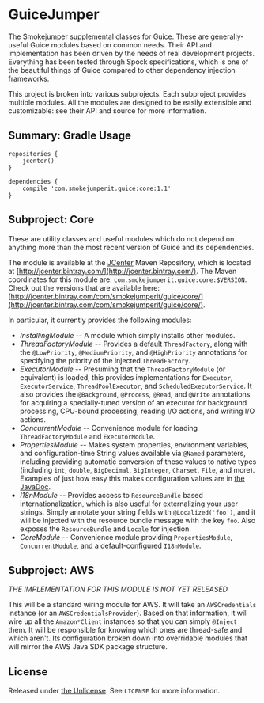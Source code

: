 GuiceJumper
===========

The Smokejumper supplemental classes for Guice. These are generally-useful Guice modules based on common needs. Their API and implementation has 
been driven by the needs of real development projects. Everything has been tested through Spock specifications, which is one of the beautiful 
things of Guice compared to other dependency injection frameworks.

This project is broken into various subprojects. Each subproject provides multiple modules. All the modules are designed to be easily extensible 
and customizable: see their API and source for more information.

Summary: Gradle Usage 
-----------------------

```
repositories {
	jcenter()
}

dependencies {
	compile 'com.smokejumperit.guice:core:1.1'
}
```


Subproject: Core
------------------
These are utility classes and useful modules which do not depend on anything more than the most recent version of Guice and its dependencies.

The module is available at the [JCenter](https://bintray.com/bintray/jcenter) Maven Repository, which is located at 
[http://jcenter.bintray.com/](http://jcenter.bintray.com/). The Maven coordinates for this module are: `com.smokejumperit.guice:core:$VERSION`.
Check out the versions that are available here: [http://jcenter.bintray.com/com/smokejumperit/guice/core/](http://jcenter.bintray.com/com/smokejumperit/guice/core/).

In particular, it currently provides the following modules:

* *InstallingModule* -- A module which simply installs other modules.
* *ThreadFactoryModule* -- Provides a default `ThreadFactory`, along with the `@LowPriority`, `@MediumPriority`, and `@HighPriority` annotations 
for specifying the priority of the injected `ThreadFactory`.
* *ExecutorModule* -- Presuming that the `ThreadFactoryModule` (or equivalent) is loaded, this provides implementations for `Executor`, `ExecutorService`, `ThreadPoolExecutor`, and `ScheduledExecutorService`. It also provides the `@Background`, `@Process`, `@Read`, and `@Write` annotations for acquiring a specially-tuned version of an executor for background processing, CPU-bound processing, reading I/O actions, and writing I/O actions.
* *ConcurrentModule* -- Convenience module for loading `ThreadFactoryModule` and `ExecutorModule`.
* *PropertiesModule* -- Makes system properties, environment variables, and configuration-time String values available via `@Named` parameters, including providing automatic conversion of these values to native types (including `int`, `double`, `BigDecimal`, `BigInteger`, `Charset`, `File`, and more). Examples of just how easy this makes configuration values are in [the JavaDoc](http://files.enfranchisedmind.com/guicejumper-api/com/smokejumperit/guice/properties/PropertiesModule.html).  
* *I18nModule* -- Provides access to `ResourceBundle` based internationalization, which is also useful for externalizing your user strings. Simply annotate your string fields with `@Localized('foo')`, and it will be injected with the resource bundle message with the key `foo`. Also exposes the `ResourceBundle` and `Locale` for injection.
* *CoreModule* -- Convenience module providing `PropertiesModule`, `ConcurrentModule`, and a default-configured `I18nModule`.



Subproject: AWS
-----------------
_*THE IMPLEMENTATION FOR THIS MODULE IS NOT YET RELEASED*_

This will be a standard wiring module for AWS. It will take an `AWSCredentials` instance (or an `AWSCredentialsProvider`).
Based on that information, it will wire up all the `Amazon*Client` instances so that
you can simply `@Inject` them. It will be responsible for knowing which ones are thread-safe and which aren't. Its configuration broken down
into overridable modules that will mirror the AWS Java SDK package structure.

License
--------

Released under [the Unlicense](http://unlicense.org/). See `LICENSE` for more information.
